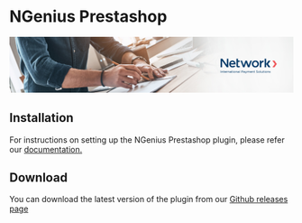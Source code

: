 # NGenius Prestashop

![Banner](assets/banner.jpg)

## Installation

For instructions on setting up the NGenius Prestashop plugin, please refer our [documentation.](https://docs.ngenius-payments.com/docs/prestashop)


## Download

You can download the latest version of the plugin from our [Github releases page](https://github.com/network-international/ngenius-prestashop-plugin/releases)